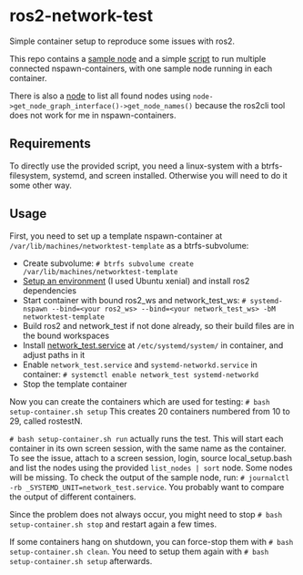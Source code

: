 # ros2-network-test
Simple container setup to reproduce some issues with ros2.

This repo contains a [sample node](network_test_ws/src/network_test)
and a simple [script](setup-container.sh) to run multiple connected nspawn-containers, with one sample node running
in each container.

There is also a [node](network_test_ws/src/list_nodes) to list all found nodes using
`node->get_node_graph_interface()->get_node_names()` because the ros2cli tool does not work for me
in nspawn-containers.

## Requirements
To directly use the provided script, you need a linux-system with a btrfs-filesystem, systemd, and screen installed. Otherwise you
will need to do it some other way.

## Usage
First, you need to set up a template nspawn-container at `/var/lib/machines/networktest-template` as a btrfs-subvolume:
- Create subvolume: `# btrfs subvolume create /var/lib/machines/networktest-template`
- [Setup an environment](https://wiki.archlinux.org/index.php/Systemd-nspawn#Create_a_Debian_or_Ubuntu_environment) (I used Ubuntu xenial) and install ros2 dependencies
- Start container with bound ros2_ws and network_test_ws: `# systemd-nspawn --bind=<your ros2_ws> --bind=<your network_test_ws> -bM networktest-template`
- Build ros2 and network_test if not done already, so their build files are in the bound workspaces
- Install [network_test.service](network_test.service) at `/etc/systemd/system/` in container, and adjust paths in it
- Enable `network_test.service` and `systemd-networkd.service` in container: `# systemctl enable network_test systemd-networkd`
- Stop the template container

Now you can create the containers which are used for testing: `# bash setup-container.sh setup`
This creates 20 containers numbered from 10 to 29, called rostestN.

`# bash setup-container.sh run` actually runs the test. This will start each container in its own screen session, with the same name as the container.
To see the issue, attach to a screen session, login, source local_setup.bash and list the nodes using the provided `list_nodes | sort` node. Some nodes will be missing.
To check the output of the sample node, run: `# journalctl -rb _SYSTEMD_UNIT=network_test.service`. You probably want to compare the output
of different containers.

Since the problem does not always occur, you might need to stop `# bash setup-container.sh stop` and restart again a few times.

If some containers hang on shutdown, you can force-stop them with `# bash setup-container.sh clean`. You need to setup them again with `# bash setup-container.sh setup` afterwards.
